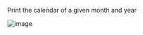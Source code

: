 Print the calendar of a given month and year

![image](https://github.com/Ephraim-Hedia/Embedded_Linux_Diploma_Team_C1/assets/74508494/76645ec2-ecce-4c89-88fb-ea7fa9e4b7ec)
